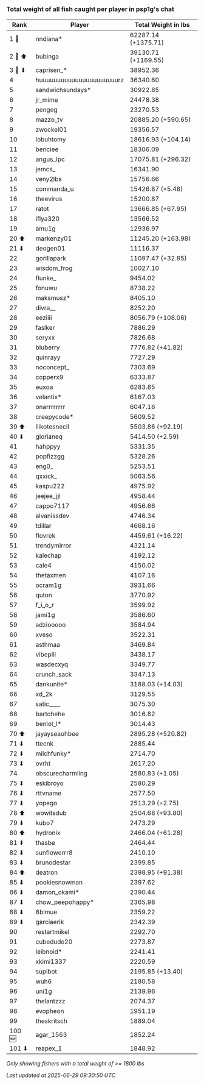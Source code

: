 ### Total weight of all fish caught per player in psp1g's chat
| Rank | Player | Total Weight in lbs |
|------|--------|---------|
| 1 🥇  | nndiana* | 62287.14 (+1375.71) |
| 2 🥈 ⬆ | bubinga | 39130.71 (+1169.55) |
| 3 🥉 ⬇ | caprisen_* | 38952.36 |
| 4  | huuuuuuuuuuuuuuuuuuuuuurz | 36340.60 |
| 5  | sandwichsundays* | 30922.85 |
| 6  | jr_mime | 24478.38 |
| 7  | pengeg | 23270.53 |
| 8  | mazzo_tv | 20885.20 (+590.65) |
| 9  | zwockel01 | 19356.57 |
| 10  | lobuhtomy | 18616.93 (+104.14) |
| 11  | benciee | 18306.09 |
| 12  | angus_lpc | 17075.81 (+296.32) |
| 13  | jemcs_ | 16341.90 |
| 14  | veny2lbs | 15756.66 |
| 15  | commanda_u | 15426.87 (+5.48) |
| 16  | theevirus | 15200.87 |
| 17  | ratot | 13666.85 (+67.95) |
| 18  | iflya320 | 13566.52 |
| 19  | amu1g | 12936.97 |
| 20 ⬆ | markenzy01 | 11245.20 (+163.98) |
| 21 ⬇ | deogen01 | 11116.37 |
| 22  | gorillapark | 11097.47 (+32.85) |
| 23  | wisdom_frog | 10027.10 |
| 24  | flunke_ | 9454.02 |
| 25  | fonuwu | 8738.22 |
| 26  | maksmusz* | 8405.10 |
| 27  | divra__ | 8252.20 |
| 28  | eeziiii | 8056.79 (+108.06) |
| 29  | faslker | 7886.29 |
| 30  | seryxx | 7826.68 |
| 31  | bluberry | 7776.82 (+41.82) |
| 32  | quinrayy | 7727.29 |
| 33  | noconcept_ | 7303.69 |
| 34  | copperx9 | 6333.87 |
| 35  | euxoa | 6283.85 |
| 36  | velantix* | 6167.03 |
| 37  | onarrrrrrrr | 6047.16 |
| 38  | creepycode* | 5609.52 |
| 39 ⬆ | llikotesnecil | 5503.86 (+92.19) |
| 40 ⬇ | glorianeq | 5414.50 (+2.59) |
| 41  | hahppyy | 5331.35 |
| 42  | popfizzgg | 5328.26 |
| 43  | eng0_ | 5253.51 |
| 44  | qxxick_ | 5063.56 |
| 45  | kaspu222 | 4975.92 |
| 46  | jeejee_jjl | 4958.44 |
| 47  | cappo7117 | 4956.66 |
| 48  | alvanissdev | 4746.34 |
| 49  | tdillar | 4668.16 |
| 50  | flovrek | 4459.61 (+16.22) |
| 51  | trendymirror | 4321.14 |
| 52  | kalechap | 4192.12 |
| 53  | cale4 | 4150.02 |
| 54  | thetaxmen | 4107.16 |
| 55  | ocram1g | 3931.66 |
| 56  | quton | 3770.92 |
| 57  | f_i_o_r | 3599.92 |
| 58  | jami1g | 3586.60 |
| 59  | adziooooo | 3584.94 |
| 60  | xveso | 3522.31 |
| 61  | asthmaa | 3469.84 |
| 62  | vibepill | 3438.17 |
| 63  | wasdecxyq | 3349.77 |
| 64  | crunch_sack | 3347.13 |
| 65  | dankunite* | 3188.03 (+14.03) |
| 66  | xd_2k | 3129.55 |
| 67  | satic____ | 3075.30 |
| 68  | bartohehe | 3016.82 |
| 69  | benlol_l* | 3014.43 |
| 70 ⬆ | jayayseaohbee | 2895.28 (+520.82) |
| 71 ⬇ | ttecnk | 2885.44 |
| 72 ⬇ | milchfunky* | 2714.70 |
| 73 ⬇ | ovrht | 2617.20 |
| 74  | obscurecharmling | 2580.83 (+1.05) |
| 75 ⬇ | eskibroyo | 2580.29 |
| 76 ⬇ | rttvname | 2577.50 |
| 77 ⬇ | yopego | 2513.29 (+2.75) |
| 78 ⬆ | wowitsdub | 2504.68 (+93.80) |
| 79 ⬇ | kubo7 | 2473.29 |
| 80 ⬆ | hydronix | 2466.04 (+61.28) |
| 81 ⬇ | thasbe | 2464.44 |
| 82 ⬇ | sunflowerrr8 | 2410.10 |
| 83 ⬇ | brunodestar | 2399.85 |
| 84 ⬆ | deatron | 2398.95 (+91.38) |
| 85 ⬇ | pookiesnowman | 2397.62 |
| 86 ⬇ | damon_okami* | 2390.44 |
| 87 ⬇ | chow_peepohappy* | 2365.98 |
| 88 ⬇ | 6blmue | 2359.22 |
| 89 ⬇ | garciaerik | 2342.39 |
| 90  | restartmikel | 2292.70 |
| 91  | cubedude20 | 2273.87 |
| 92  | leibnoid* | 2241.41 |
| 93  | xkimi1337 | 2220.59 |
| 94  | supibot | 2195.85 (+13.40) |
| 95  | wuh6 | 2180.58 |
| 96  | uni1g | 2139.96 |
| 97  | thelantzzz | 2074.37 |
| 98  | evopheon | 1951.19 |
| 99  | theskritsch | 1889.04 |
| 100 🆕 | agar_1563 | 1852.24 |
| 101 ⬇ | reapex_1 | 1848.92 |

_Only showing fishers with a total weight of >= 1800 lbs_

_Last updated at 2025-06-29 09:30:50 UTC_